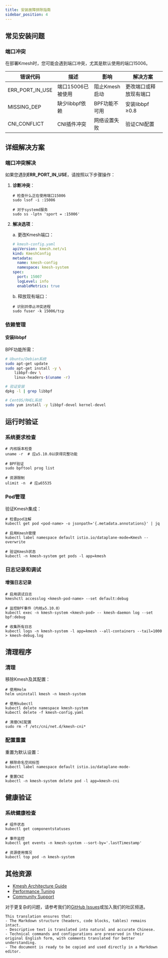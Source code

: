 ```yaml
---
title: 安装故障排除指南
sidebar_position: 4
---
```


## 常见安装问题

### 端口冲突

在部署Kmesh时，您可能会遇到端口冲突，尤其是默认使用的端口15006。

| 错误代码        | 描述                      | 影响                     | 解决方案                          |
| --------------- | ------------------------- | ------------------------ | --------------------------------- |
| ERR_PORT_IN_USE | 端口15006已被使用         | 阻止Kmesh启动           | 更改端口或释放现有端口            |
| MISSING_DEP     | 缺少libbpf依赖            | BPF功能不可用            | 安装libbpf ≥0.8                   |
| CNI_CONFLICT    | CNI插件冲突               | 网络设置失败             | 验证CNI配置                       |

## 详细解决方案

### 端口冲突解决

如果您遇到**ERR_PORT_IN_USE**，请按照以下步骤操作：

1. **诊断冲突**：

   ```shell
   # 检查什么正在使用端口15006
   sudo lsof -i :15006

   # 对于systemd服务
   sudo ss -lptn 'sport = :15006'
   ```

2. **解决选项**：

   a. 更改Kmesh端口：

   ```yaml
   # kmesh-config.yaml
   apiVersion: kmesh.net/v1
   kind: KmeshConfig
   metadata:
     name: kmesh-config
     namespace: kmesh-system
   spec:
     port: 15007
     logLevel: info
     enableMetrics: true
   ```

   b. 释放现有端口：

   ```shell
   # 识别并停止冲突进程
   sudo fuser -k 15006/tcp
   ```

### 依赖管理

#### 安装libbpf

BPF功能所需：

```bash
# Ubuntu/Debian系统
sudo apt-get update
sudo apt-get install -y \
    libbpf-dev \
    linux-headers-$(uname -r)

# 验证安装
dpkg -l | grep libbpf

# CentOS/RHEL系统
sudo yum install -y libbpf-devel kernel-devel
```

## 运行时验证

### 系统要求检查

```shell
# 内核版本检查
uname -r  # 应≥5.10.0以获得完整功能

# BPF验证
sudo bpftool prog list

# 资源限制
ulimit -n  # 应≥65535
```

### Pod管理

验证Kmesh集成：

```shell
# 检查pod注解
kubectl get pod <pod-name> -o jsonpath='{.metadata.annotations}' | jq

# 启用Kmesh管理
kubectl label namespace default istio.io/dataplane-mode=Kmesh --overwrite

# 验证Kmesh状态
kubectl -n kmesh-system get pods -l app=kmesh
```

### 日志记录和调试

#### 增强日志记录

```shell
# 启用调试日志
kmeshctl accesslog <kmesh-pod-name> --set default:debug

# 监控BPF事件（内核≥5.10.0）
kubectl exec -n kmesh-system <kmesh-pod> -- kmesh-daemon log --set bpf:debug

# 收集所有日志
kubectl logs -n kmesh-system -l app=kmesh --all-containers --tail=1000 > kmesh-debug.log
```

## 清理程序

### 清理

移除Kmesh及其配置：

```shell
# 使用Helm
helm uninstall kmesh -n kmesh-system

# 使用kubectl
kubectl delete namespace kmesh-system
kubectl delete -f kmesh-config.yaml

# 清理CNI配置
sudo rm -f /etc/cni/net.d/kmesh-cni*
```

### 配置重置

重置为默认设置：

```shell
# 移除命名空间标签
kubectl label namespace default istio.io/dataplane-mode-

# 重置CNI
kubectl -n kmesh-system delete pod -l app=kmesh-cni
```

## 健康验证

### 系统健康检查

```shell
# 组件状态
kubectl get componentstatuses

# 事件监控
kubectl get events -n kmesh-system --sort-by='.lastTimestamp'

# 资源使用情况
kubectl top pod -n kmesh-system
```

## 其他资源
<!-- for now there no link added -->
- [Kmesh Architecture Guide](/i18n/zh/docusaurus-plugin-content-docs/current/architecture/architecture.md)
- [Performance Tuning](/i18n/zh/docusaurus-plugin-content-docs/current/performance/performance.md)
- [Community Support](/i18n/zh/docusaurus-plugin-content-docs/current/community/contribute.md)

对于更复杂的问题，请参考我们的[GitHub Issues](https://github.com/kmesh-net/kmesh/issues)或加入我们的社区频道。

```text
This translation ensures that:
- The Markdown structure (headers, code blocks, tables) remains intact.
- Descriptive text is translated into natural and accurate Chinese.
- Technical commands and configurations are preserved in their original English form, with comments translated for better understanding.
- The document is ready to be copied and used directly in a Markdown editor.
```
